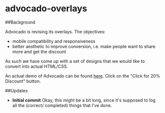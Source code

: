 advocado-overlays
=================

##Background

Advocado is revising its overlays. The objectives:

* mobile compatibility and responsiveness
* better aesthetic to improve conversion, i.e. make people want to share more and get the discount

As such we have come up with a set of designs that we would like to convert into actual HTML/CSS. 

An actual demo of Advocado can be found [here](http://www.goodnightmacaroon.co/collections/biggest-christmas-sale/products/pea-coat-double-breasted). Click on the "Click for 20% Discount" button.

##Updates

* __Initial commit__
Okay, this might be a bit long, since it's supposed to log all the (correct/ completed) things that I've done.


